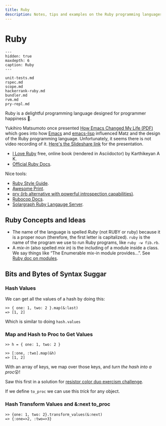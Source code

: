 ```yaml
---
title: Ruby
description: Notes, tips and examples on the Ruby programming languages
---
```


# Ruby

```{toctree}
---
hidden: true
maxdepth: 6
caption: Ruby
---

unit-tests.md
rspec.md
scope.md
hackerrank-ruby.md
bundler.md
rvm.md
pry-repl.md
```

Ruby is a delightful programming language designed for programmer happiness 💖.

Yukihiro Matsumoto once presented [How Emacs Changed My Life (PDF)](./Yukihiro-Matsumoto-How-Emacs-Changed-My-Life.pdf) which goes into how [Emacs](https://www.gnu.org/software/emacs/) and [emacs-lisp](https://www.gnu.org/software/emacs/manual/html_node/eintr/) influenced Matz and the design of the Ruby programming language.
Unfortunately, it seems there is not video recording of it.
[Here's the Slideshare link](https://www.slideshare.net/yukihiro_matz/how-emacs-changed-my-life) for the presentation.

- [I Love Ruby](https://i-love-ruby.gitlab.io/book.html) free, online book (rendered in Asciidoctor) by Karthikeyan A K.
- [Official Ruby Docs](https://ruby-doc.org/).


Nice tools:

- [Ruby Style Guide](https://rubystyle.guide/).
- [Awesome Print](https://github.com/awesome-print/awesome_print).
- [pry (irb alternative with powerful introspection capabilities)](https://github.com/pry/pry).
- [Rubocop Docs](https://docs.rubocop.org/rubocop/).
- [Solargraph Ruby Langauge Server](https://solargraph.org/guides).

## Ruby Concepts and Ideas

- The name of the language is spelled *Ruby* (not RUBY or ruby) because it is a proper noun (therefore, the first letter is capitalized). `ruby` is the name of the program we use to run Ruby programs, like `ruby -w fib.rb`.
- A *mix-in* (also spelled *mix in*) is the including of a module inside a class. We say things like “The Enumerable mix-in module provides...”. See [Ruby doc on modules](https://ruby-doc.com/core/doc/syntax/modules_and_classes_rdoc.html).

## Bits and Bytes of Syntax Suggar

### Hash Values
We can get all the values of a hash by doing this:

```
>> { one: 1, two: 2 }.map(&:last)
=> [1, 2]
```

Which is similar to doing `hash.values`

### Map and Hash to Proc to Get Values

```
>> h = { one: 1, two: 2 }

>> [:one, :two].map(&h)
=> [1, 2]
```

With an array of keys, we map over those keys, and *turn the hash into a proc*😲!

Saw this first in a solution for [resistor color duo exercism challenge](https://exercism.org/tracks/ruby/exercises/resistor-color-duo).

If we define `to_proc` we can use this *trick* for any object.

### Hash Transform Values and &:next to_proc

```
>> {one: 1, two: 2}.transform_values(&:next)
=> {:one=>2, :two=>3}
```

